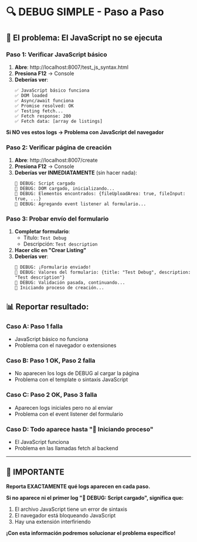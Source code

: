 # 🔍 DEBUG SIMPLE - Paso a Paso

## 🎯 **El problema: El JavaScript no se ejecuta**

### **Paso 1: Verificar JavaScript básico**
1. **Abre**: http://localhost:8007/test_js_syntax.html
2. **Presiona F12** → Console
3. **Deberías ver**:
   ```
   ✅ JavaScript básico funciona
   ✅ DOM loaded
   ✅ Async/await funciona
   ✅ Promise resolved: OK
   ✅ Testing fetch...
   ✅ Fetch response: 200
   ✅ Fetch data: [array de listings]
   ```

**Si NO ves estos logs → Problema con JavaScript del navegador**

### **Paso 2: Verificar página de creación**
1. **Abre**: http://localhost:8007/create
2. **Presiona F12** → Console
3. **Deberías ver INMEDIATAMENTE** (sin hacer nada):
   ```
   🔧 DEBUG: Script cargado
   🔧 DEBUG: DOM cargado, inicializando...
   🔧 DEBUG: Elementos encontrados: {fileUploadArea: true, fileInput: true, ...}
   🔧 DEBUG: Agregando event listener al formulario...
   ```

### **Paso 3: Probar envío del formulario**
1. **Completar formulario**:
   - Título: `Test Debug`
   - Descripción: `Test description`
2. **Hacer clic en "Crear Listing"**
3. **Deberías ver**:
   ```
   🔧 DEBUG: ¡Formulario enviado!
   🔧 DEBUG: Valores del formulario: {title: "Test Debug", description: "Test description"}
   🔧 DEBUG: Validación pasada, continuando...
   🚀 Iniciando proceso de creación...
   ```

## 📊 **Reportar resultado:**

### **Caso A: Paso 1 falla**
- JavaScript básico no funciona
- Problema con el navegador o extensiones

### **Caso B: Paso 1 OK, Paso 2 falla**
- No aparecen los logs de DEBUG al cargar la página
- Problema con el template o sintaxis JavaScript

### **Caso C: Paso 2 OK, Paso 3 falla**
- Aparecen logs iniciales pero no al enviar
- Problema con el event listener del formulario

### **Caso D: Todo aparece hasta "🚀 Iniciando proceso"**
- El JavaScript funciona
- Problema en las llamadas fetch al backend

---

## 🚨 **IMPORTANTE**

**Reporta EXACTAMENTE qué logs aparecen en cada paso.**

**Si no aparece ni el primer log "🔧 DEBUG: Script cargado", significa que:**
1. El archivo JavaScript tiene un error de sintaxis
2. El navegador está bloqueando JavaScript
3. Hay una extensión interfiriendo

**¡Con esta información podremos solucionar el problema específico!**